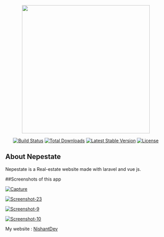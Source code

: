<p align="center"><img
    src="https://res.cloudinary.com/dtfbvvkyp/image/upload/v1566331377/laravel-logolockup-cmyk-red.svg" width="400"></p>

<p align="center">
  <a href="https://travis-ci.org/laravel/framework"><img src="https://travis-ci.org/laravel/framework.svg"
      alt="Build Status"></a>
  <a href="https://packagist.org/packages/laravel/framework"><img
      src="https://poser.pugx.org/laravel/framework/d/total.svg" alt="Total Downloads"></a>
  <a href="https://packagist.org/packages/laravel/framework"><img
      src="https://poser.pugx.org/laravel/framework/v/stable.svg" alt="Latest Stable Version"></a>
  <a href="https://packagist.org/packages/laravel/framework"><img
      src="https://poser.pugx.org/laravel/framework/license.svg" alt="License"></a>
</p>

## About Nepestate

Nepestate is a Real-estate website made with laravel and vue js.


##Screenshots of this app

<p>
    
  <a href="https://ibb.co/D8PyzrX"><img src="https://i.ibb.co/txwtQLf/Capture.png" target="_blank" alt="Capture" border="0" /></a>
  
  <a href="https://ibb.co/26Zsqcv"><img src="https://i.ibb.co/Jd3ynrv/Screenshot-23.png" target="_blank" alt="Screenshot-23"
      border="0" /></a>

  <a href="https://ibb.co/BTbGrR4"><img src="https://i.ibb.co/3S2vMHf/Screenshot-9.png" target="_blank" alt="Screenshot-9"
      border="0" /></a>

  <a href="https://ibb.co/HGxGYvs"><img src="https://i.ibb.co/gtPtw1p/Screenshot-10.png" target="_blank" alt="Screenshot-10"
      border="0" /></a>

  
  My website : <a href="http://nishantdev.epizy.com/">NishantDev</a>

</p>
